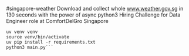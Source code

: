 #singapore-weather
Download and collect whole www.weather.gov.sg in 130 seconds with the power of async python3
Hiring Challenge for Data Engineer role at ComfortDelGro Singapore
```pip3 install uv
uv venv venv
source venv/bin/activate
uv pip install -r requirements.txt
python3 main.py```
